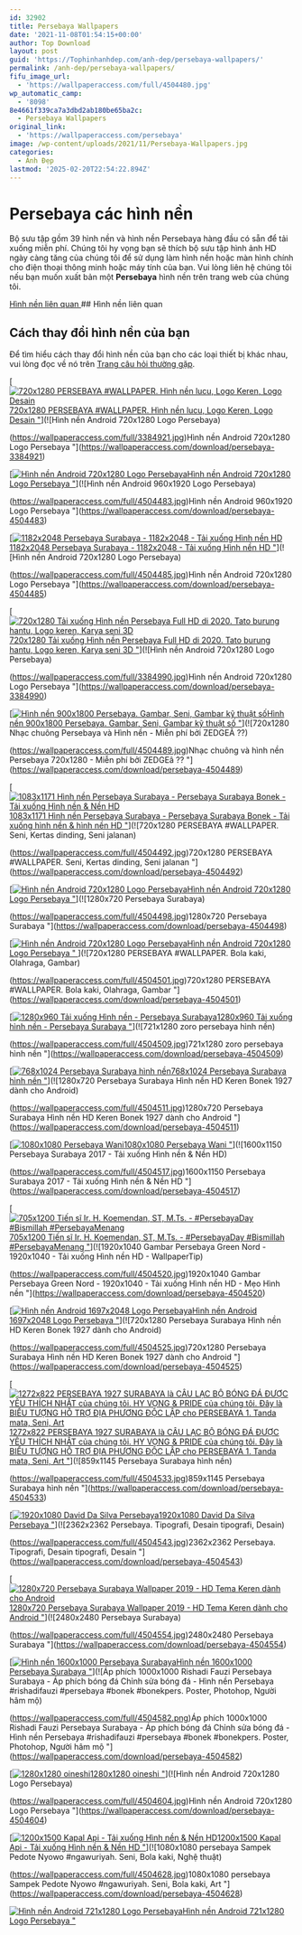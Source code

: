```yaml
---
id: 32902
title: Persebaya Wallpapers
date: '2021-11-08T01:54:15+00:00'
author: Top Download
layout: post
guid: 'https://Tophinhanhdep.com/anh-dep/persebaya-wallpapers/'
permalink: /anh-dep/persebaya-wallpapers/
fifu_image_url:
  - 'https://wallpaperaccess.com/full/4504480.jpg'
wp_automatic_camp:
  - '8098'
8e4661f339ca7a3dbd2ab180be65ba2c:
  - Persebaya Wallpapers
original_link:
  - 'https://wallpaperaccess.com/persebaya'
image: /wp-content/uploads/2021/11/Persebaya-Wallpapers.jpg
categories:
  - Ảnh Đẹp
lastmod: '2025-02-20T22:54:22.894Z'
---
```

# Persebaya các hình nền

Bộ sưu tập gồm 39 hình nền và hình nền Persebaya hàng đầu có sẵn để tải xuống miễn phí. Chúng tôi hy vọng bạn sẽ thích bộ sưu tập hình ảnh HD ngày càng tăng của chúng tôi để sử dụng làm hình nền hoặc màn hình chính cho điện thoại thông minh hoặc máy tính của bạn. Vui lòng liên hệ chúng tôi nếu bạn muốn xuất bản một **Persebaya** hình nền trên trang web của chúng tôi.

[Hình nền liên quan ](#related) ## Hình nền liên quan

## Cách thay đổi hình nền của bạn

Để tìm hiểu cách thay đổi hình nền của bạn cho các loại thiết bị khác nhau, vui lòng đọc về nó trên [Trang câu hỏi thường gặp](https://tophinhanhdep.com/faq/).

  
[[![720x1280 PERSEBAYA #WALLPAPER.  Hình nền lucu, Logo Keren, Logo Desain](https://wallpaperaccess.com/full/4504480.jpg)720x1280 PERSEBAYA #WALLPAPER. Hình nền lucu, Logo Keren, Logo Desain "](https://wallpaperaccess.com/download/persebaya-4504480)](![Hình nền Android 720x1280 Logo Persebaya)

(https://wallpaperaccess.com/full/3384921.jpg)Hình nền Android 720x1280 Logo Persebaya "](https://wallpaperaccess.com/download/persebaya-3384921)

[[![Hình nền Android 720x1280 Logo Persebaya](https://wallpaperaccess.com/full/3384570.jpg)Hình nền Android 720x1280 Logo Persebaya "](https://wallpaperaccess.com/download/persebaya-3384570)](![Hình nền Android 960x1920 Logo Persebaya)

(https://wallpaperaccess.com/full/4504483.jpg)Hình nền Android 960x1920 Logo Persebaya "](https://wallpaperaccess.com/download/persebaya-4504483)

[[![1182x2048 Persebaya Surabaya - 1182x2048 - Tải xuống Hình nền HD](https://wallpaperaccess.com/full/4504484.jpg)1182x2048 Persebaya Surabaya - 1182x2048 - Tải xuống Hình nền HD "](https://wallpaperaccess.com/download/persebaya-4504484)](![Hình nền Android 720x1280 Logo Persebaya)

(https://wallpaperaccess.com/full/4504485.jpg)Hình nền Android 720x1280 Logo Persebaya "](https://wallpaperaccess.com/download/persebaya-4504485)

[[![720x1280 Tải xuống Hình nền Persebaya Full HD di 2020. Tato burung hantu, Logo keren, Karya seni 3D](https://wallpaperaccess.com/full/4504486.jpg)720x1280 Tải xuống Hình nền Persebaya Full HD di 2020. Tato burung hantu, Logo keren, Karya seni 3D "](https://wallpaperaccess.com/download/persebaya-4504486)](![Hình nền Android 720x1280 Logo Persebaya)

(https://wallpaperaccess.com/full/3384990.jpg)Hình nền Android 720x1280 Logo Persebaya "](https://wallpaperaccess.com/download/persebaya-3384990)

[[![Hình nền 900x1800 Persebaya.  Gambar, Seni, Gambar kỹ thuật số](https://wallpaperaccess.com/full/4504488.jpg)Hình nền 900x1800 Persebaya. Gambar, Seni, Gambar kỹ thuật số "](https://wallpaperaccess.com/download/persebaya-4504488)](![720x1280 Nhạc chuông Persebaya và Hình nền - Miễn phí bởi ZEDGEÃ ??)

(https://wallpaperaccess.com/full/4504489.jpg)Nhạc chuông và hình nền Persebaya 720x1280 - Miễn phí bởi ZEDGEâ ?? "](https://wallpaperaccess.com/download/persebaya-4504489)

[[![1083x1171 Hình nền Persebaya Surabaya - Persebaya Surabaya Bonek - Tải xuống Hình nền & Nền HD](https://wallpaperaccess.com/full/4504490.png)1083x1171 Hình nền Persebaya Surabaya - Persebaya Surabaya Bonek - Tải xuống hình nền &amp; hình nền HD "](https://wallpaperaccess.com/download/persebaya-4504490)](![720x1280 PERSEBAYA #WALLPAPER.  Seni, Kertas dinding, Seni jalanan)

(https://wallpaperaccess.com/full/4504492.jpg)720x1280 PERSEBAYA #WALLPAPER. Seni, Kertas dinding, Seni jalanan "](https://wallpaperaccess.com/download/persebaya-4504492)

[[![Hình nền Android 720x1280 Logo Persebaya](https://wallpaperaccess.com/full/4504497.jpg)Hình nền Android 720x1280 Logo Persebaya "](https://wallpaperaccess.com/download/persebaya-4504497)](![1280x720 Persebaya Surabaya)

(https://wallpaperaccess.com/full/4504498.jpg)1280x720 Persebaya Surabaya "](https://wallpaperaccess.com/download/persebaya-4504498)

[[![Hình nền Android 720x1280 Logo Persebaya](https://wallpaperaccess.com/full/4504499.jpg)Hình nền Android 720x1280 Logo Persebaya " ](https://wallpaperaccess.com/download/persebaya-4504499)](![720x1280 PERSEBAYA #WALLPAPER.  Bola kaki, Olahraga, Gambar)

(https://wallpaperaccess.com/full/4504501.jpg)720x1280 PERSEBAYA #WALLPAPER. Bola kaki, Olahraga, Gambar "](https://wallpaperaccess.com/download/persebaya-4504501)

[[![1280x960 Tải xuống Hình nền - Persebaya Surabaya](https://wallpaperaccess.com/full/4504502.jpg)1280x960 Tải xuống hình nền - Persebaya Surabaya "](https://wallpaperaccess.com/download/persebaya-4504502)](![721x1280 zoro persebaya hình nền)

(https://wallpaperaccess.com/full/4504509.jpg)721x1280 zoro persebaya hình nền "](https://wallpaperaccess.com/download/persebaya-4504509)

[[![768x1024 Persebaya Surabaya hình nền](https://wallpaperaccess.com/full/4504510.jpg)768x1024 Persebaya Surabaya hình nền "](https://wallpaperaccess.com/download/persebaya-4504510)](![1280x720 Persebaya Surabaya Hình nền HD Keren Bonek 1927 dành cho Android)

(https://wallpaperaccess.com/full/4504511.jpg)1280x720 Persebaya Surabaya Hình nền HD Keren Bonek 1927 dành cho Android "](https://wallpaperaccess.com/download/persebaya-4504511)

[[![1080x1080 Persebaya Wani](https://wallpaperaccess.com/full/4504515.jpg)1080x1080 Persebaya Wani "](https://wallpaperaccess.com/download/persebaya-4504515)](![1600x1150 Persebaya Surabaya 2017 - Tải xuống Hình nền & Nền HD)

(https://wallpaperaccess.com/full/4504517.jpg)1600x1150 Persebaya Surabaya 2017 - Tải xuống Hình nền &amp; Nền HD "](https://wallpaperaccess.com/download/persebaya-4504517)

[[![705x1200 Tiến sĩ Ir.  H. Koemendan, ST, M.Ts.  - #PersebayaDay #Bismillah #PersebayaMenang](https://wallpaperaccess.com/full/4504518.jpg)705x1200 Tiến sĩ Ir. H. Koemendan, ST, M.Ts. - #PersebayaDay #Bismillah #PersebayaMenang "](https://wallpaperaccess.com/download/persebaya-4504518)](![1920x1040 Gambar Persebaya Green Nord - 1920x1040 - Tải xuống Hình nền HD - WallpaperTip)

(https://wallpaperaccess.com/full/4504520.jpg)1920x1040 Gambar Persebaya Green Nord - 1920x1040 - Tải xuống Hình nền HD - Mẹo Hình nền "](https://wallpaperaccess.com/download/persebaya-4504520)

[[![Hình nền Android 1697x2048 Logo Persebaya](https://wallpaperaccess.com/full/4504524.jpg)Hình nền Android 1697x2048 Logo Persebaya "](https://wallpaperaccess.com/download/persebaya-4504524)](![720x1280 Persebaya Surabaya Hình nền HD Keren Bonek 1927 dành cho Android)

(https://wallpaperaccess.com/full/4504525.jpg)720x1280 Persebaya Surabaya Hình nền HD Keren Bonek 1927 dành cho Android "](https://wallpaperaccess.com/download/persebaya-4504525)

[[![1272x822 PERSEBAYA 1927 SURABAYA là CÂU LẠC BỘ BÓNG ĐÁ ĐƯỢC YÊU THÍCH NHẤT của chúng tôi.  HY VỌNG & PRIDE của chúng tôi.  Đây là BIỂU TƯỢNG HỖ TRỢ ĐỊA PHƯƠNG ĐỘC LẬP cho PERSEBAYA 1. Tanda mata, Seni, Art](https://wallpaperaccess.com/full/4504528.jpg)1272x822 PERSEBAYA 1927 SURABAYA là CÂU LẠC BỘ BÓNG ĐÁ ĐƯỢC YÊU THÍCH NHẤT của chúng tôi. HY VỌNG &amp; PRIDE của chúng tôi. Đây là BIỂU TƯỢNG HỖ TRỢ ĐỊA PHƯƠNG ĐỘC LẬP cho PERSEBAYA 1. Tanda mata, Seni, Art "](https://wallpaperaccess.com/download/persebaya-4504528)](![859x1145 Persebaya Surabaya hình nền)

(https://wallpaperaccess.com/full/4504533.jpg)859x1145 Persebaya Surabaya hình nền "](https://wallpaperaccess.com/download/persebaya-4504533)

[[![1920x1080 David Da Silva Persebaya](https://wallpaperaccess.com/full/4504538.jpg)1920x1080 David Da Silva Persebaya "](https://wallpaperaccess.com/download/persebaya-4504538)](![2362x2362 Persebaya.  Tipografi, Desain tipografi, Desain)

(https://wallpaperaccess.com/full/4504543.jpg)2362x2362 Persebaya. Tipografi, Desain tipografi, Desain "](https://wallpaperaccess.com/download/persebaya-4504543)

[[![1280x720 Persebaya Surabaya Wallpaper 2019 - HD Tema Keren dành cho Android](https://wallpaperaccess.com/full/4504553.jpg)1280x720 Persebaya Surabaya Wallpaper 2019 - HD Tema Keren dành cho Android "](https://wallpaperaccess.com/download/persebaya-4504553)](![2480x2480 Persebaya Surabaya)

(https://wallpaperaccess.com/full/4504554.jpg)2480x2480 Persebaya Surabaya "](https://wallpaperaccess.com/download/persebaya-4504554)

[[![Hình nền 1600x1000 Persebaya Surabaya](https://wallpaperaccess.com/full/4504576.jpg)Hình nền 1600x1000 Persebaya Surabaya "](https://wallpaperaccess.com/download/persebaya-4504576)](![Áp phích 1000x1000 Rishadi Fauzi Persebaya Surabaya - Áp phích bóng đá Chỉnh sửa bóng đá - Hình nền Persebaya #rishadifauzi #persebaya #bonek #bonekpers.  Poster, Photohop, Người hâm mộ)

(https://wallpaperaccess.com/full/4504582.png)Áp phích 1000x1000 Rishadi Fauzi Persebaya Surabaya - Áp phích bóng đá Chỉnh sửa bóng đá - Hình nền Persebaya #rishadifauzi #persebaya #bonek #bonekpers. Poster, Photohop, Người hâm mộ "](https://wallpaperaccess.com/download/persebaya-4504582)

[[![1280x1280 oineshi](https://wallpaperaccess.com/full/4504602.jpg)1280x1280 oineshi "](https://wallpaperaccess.com/download/persebaya-4504602)](![Hình nền Android 720x1280 Logo Persebaya)

(https://wallpaperaccess.com/full/4504604.jpg)Hình nền Android 720x1280 Logo Persebaya "](https://wallpaperaccess.com/download/persebaya-4504604)

[[![1200x1500 Kapal Api - Tải xuống Hình nền & Nền HD](https://wallpaperaccess.com/full/4504605.jpg)1200x1500 Kapal Api - Tải xuống Hình nền &amp; Nền HD "](https://wallpaperaccess.com/download/persebaya-4504605)](![1080x1080 persebaya Sampek Pedote Nyowo #ngawuriyah.  Seni, Bola kaki, Nghệ thuật)

(https://wallpaperaccess.com/full/4504628.jpg)1080x1080 persebaya Sampek Pedote Nyowo #ngawuriyah. Seni, Bola kaki, Art "](https://wallpaperaccess.com/download/persebaya-4504628)

[![Hình nền Android 721x1280 Logo Persebaya](https://wallpaperaccess.com/full/4504630.jpg)Hình nền Android 721x1280 Logo Persebaya "](https://wallpaperaccess.com/download/persebaya-4504630)
